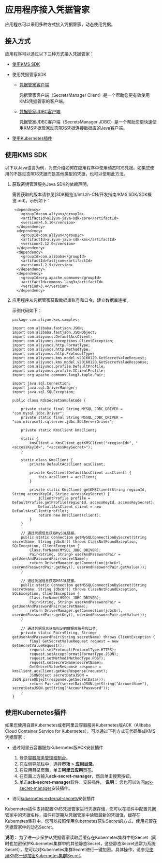 # 应用程序接入凭据管家

应用程序可以采用多种方式接入凭据管家，动态使用凭据。

## 接入方式

应用程序可以通过以下三种方式接入凭据管家：

-   [使用KMS SDK](#section_hzp_rfv_3dl)
-   使用凭据管家SDK
    -   [凭据管家客户端](/intl.zh-CN/开发指南/凭据管家SDK/凭据管家客户端.md)

        凭据管家客户端（SecretsManager Client）是一个帮助您更有效使用KMS凭据管家的客户端。

    -   [凭据管家JDBC客户端]()

        凭据管家JDBC客户端（SecretsManager JDBC）是一个帮助您更快速使用KMS凭据管家动态RDS凭据连接数据库的Java客户端。

-   [使用Kubernetes插件](#section_0vz_zbn_5us)

## 使用KMS SDK

以下以Java语言为例，为您介绍如何在应用程序中使用动态RDS凭据。如果您使用的不是动态RDS凭据而是其他类型的凭据，也可以使用此方法。

1.  获取密钥管理服务Java SDK的依赖声明。

    需要获取的版本请参见[SDK概览](/intl.zh-CN/开发指南/KMS SDK/SDK概览.md)。示例如下：

    ```
     <dependency>
        <groupId>com.aliyun</groupId>
        <artifactId>aliyun-java-sdk-core</artifactId>
        <version>4.5.16</version>
      </dependency>
      <dependency>
        <groupId>com.aliyun</groupId>
        <artifactId>aliyun-java-sdk-kms</artifactId>
        <version>2.12.0</version>
      </dependency>
      <dependency>
        <groupId>com.alibaba</groupId>
        <artifactId>fastjson</artifactId>
        <version>1.2.9</version>
      </dependency>
      <dependency>
        <groupId>org.apache.commons</groupId>
        <artifactId>commons-lang3</artifactId>
        <version>3.4</version>
      </dependency> 
    ```

2.  应用程序从凭据管家获取数据库账号和口令，建立数据库连接。

    示例代码如下：

    ```
    package com.aliyun.kms.samples;
    
    import com.alibaba.fastjson.JSON;
    import com.alibaba.fastjson.JSONObject;
    import com.aliyuncs.DefaultAcsClient;
    import com.aliyuncs.exceptions.ClientException;
    import com.aliyuncs.http.FormatType;
    import com.aliyuncs.http.MethodType;
    import com.aliyuncs.http.ProtocolType;
    import com.aliyuncs.kms.model.v20160120.GetSecretValueRequest;
    import com.aliyuncs.kms.model.v20160120.GetSecretValueResponse;
    import com.aliyuncs.profile.DefaultProfile;
    import com.aliyuncs.profile.IClientProfile;
    import org.apache.commons.lang3.tuple.Pair;
    
    import java.sql.Connection;
    import java.sql.DriverManager;
    import java.sql.SQLException;
    
    public class RdsSecretSampleCode {
    
        private static final String MYSQL_JDBC_DRIVER = "com.mysql.jdbc.Driver";
        private static final String MSSQL_JDBC_DRIVER = "com.microsoft.sqlserver.jdbc.SQLServerDriver";
    
        private static KmsClient kmsClient;
    
        static {
            kmsClient = KmsClient.getKMSClient("<regionId>", "<accessKeyId>", "<accessKeySecret>");
        }
    
        static class KmsClient {
            private DefaultAcsClient acsClient;
    
            private KmsClient(DefaultAcsClient acsClient) {
                this.acsClient = acsClient;
            }
    
            private static KmsClient getKMSClient(String regionId, String accessKeyId, String accessKeySecret) {
                IClientProfile profile = DefaultProfile.getProfile(regionId, accessKeyId, accessKeySecret);
                DefaultAcsClient client = new DefaultAcsClient(profile);
                return new KmsClient(client);
            }
        }
    
        // 通过凭据信息获取MySQL链接。
        public static Connection getMySQLConnectionBySecret(String secretName, String jdbcUrl) throws ClassNotFoundException, SQLException, ClientException {
            Class.forName(MYSQL_JDBC_DRIVER);
            Pair<String, String> userAndPasswordPair = getUserAndPasswordPair(secretName);
            return DriverManager.getConnection(jdbcUrl, userAndPasswordPair.getKey(), userAndPasswordPair.getValue());
        }
    
        // 通过凭据信息获取MSSQL链接。
        public static Connection getMSSQLConnectionBySecret(String secretName, String jdbcUrl) throws ClassNotFoundException, SQLException, ClientException {
            Class.forName(MSSQL_JDBC_DRIVER);
            Pair<String, String> userAndPasswordPair = getUserAndPasswordPair(secretName);
            return DriverManager.getConnection(jdbcUrl, userAndPasswordPair.getKey(), userAndPasswordPair.getValue());
        }
    
        // 通过凭据信息获取指定的数据库账号和口令。
        private static Pair<String, String> getUserAndPasswordPair(String secretName) throws ClientException {
            final GetSecretValueRequest request = new GetSecretValueRequest();
            request.setProtocol(ProtocolType.HTTPS);
            request.setAcceptFormat(FormatType.JSON);
            request.setMethod(MethodType.POST);
            request.setSecretName(secretName);
            GetSecretValueResponse response = kmsClient.acsClient.getAcsResponse(request);
            JSONObject secretDataJSON = JSON.parseObject(response.getSecretData());
            return Pair.of(secretDataJSON.getString("AccountName"), secretDataJSON.getString("AccountPassword"));
        }
    }
    ```


## 使用Kubernetes插件

如果您使用自建Kubernetes或者阿里云容器服务Kubernetes版ACK（Alibaba Cloud Container Service for Kubernetes），可以通过下列方式无代码集成KMS凭据管家：

-   通过阿里云容器服务Kubernetes版ACK安装插件

    1.  登录[容器服务管理控制台](https://cs.console.aliyun.com)。
    2.  在左侧导航栏中，选择**市场** \> **应用目录**。
    3.  在应用目录页面，单击**阿里云应用**页签。
    4.  在页面上方输入**ack-secret-manager**，然后单击搜索按钮。
    5.  单击**ack-secret-manager**软件，安装插件。
    **说明：** 您也可以访问[ack-secret-manager](https://github.com/AliyunContainerService/ack-secret-manager)安装插件。

-   访问[kubernetes-external-secrets](https://github.com/external-secrets/kubernetes-external-secrets)安装插件

Kubernetes插件支持配置KMS凭据管家进行凭据存储，您可以在插件中配置凭据管家中的凭据名称，插件将定期从凭据管家中读取最新的凭据值，缓存在Kubernetes集群中。您可以按照使用Kubernetes原生Secret的方式，使用托管在凭据管家中的动态Secret。

**说明：** 为了进一步保护从凭据管家读取后缓存在Kubernetes集群中的Secret（同时也加密保护Kubernetes集群中的其他静态Secret，这些静态Secret通常为系统Secret），您可以对Kubernetes集群Secret进行一键加密。具体操作，请参见[使用KMS一键加密Kubernetes集群Secret](/intl.zh-CN/最佳实践/使用KMS一键加密Kubernetes集群Secret.md)。

